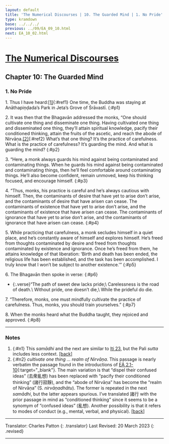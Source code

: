 ```yaml
---
layout: default
title: 'The Numerical Discourses | 10. The Guarded Mind | 1. No Pride'
type: kramdown
base: ../../../ 
previous: ../09/EA_09_10.html
next: EA_10_02.html
---
```


# [The Numerical Discourses](../index.html)
## Chapter 10: The Guarded Mind
### 1. No Pride

1\. Thus I have heard:[\[1\]](#n1){:#ref1} One time, the Buddha was staying at Anāthapiṇḍada’s Park in Jeta’s Grove of Śrāvastī.
{:#p1}

2\. It was then that the Bhagavān addressed the monks, “One should cultivate one thing and disseminate one thing. Having cultivated one thing and disseminated one thing, they’ll attain spiritual knowledge, pacify their conditioned thinking, attain the fruits of the ascetic, and reach the abode of Nirvāṇa.[\[2\]](#n2){:#ref2} What’s that one thing? It’s the practice of carefulness. What is the practice of carefulness? It’s guarding the mind. And what is guarding the mind?
{:#p2}

3\. “Here, a monk always guards his mind against being contaminated and contaminating things. When he guards his mind against being contaminated and contaminating things, then he’ll feel comfortable around contaminating things. He’ll also become confident, remain unmoved, keep his thinking focused, and encourage himself.
{:#p3}

4\. “Thus, monks, his practice is careful and he’s always cautious with himself. Then, the contaminants of desire that have yet to arise don’t arise, and the contaminants of desire that have arisen can cease. The contaminants of existence that have yet to arise don’t arise, and the contaminants of existence that have arisen can cease. The contaminants of ignorance that have yet to arise don’t arise, and the contaminants of ignorance that have arisen can cease.
{:#p4}

5\. While practicing that carefulness, a monk secludes himself in a quiet place, and he’s constantly aware of himself and explores himself. He’s freed from thoughts contaminated by desire and freed from thoughts contaminated by existence and ignorance. Once he’s freed from them, he attains knowledge of that liberation: ‘Birth and death has been ended, the religious life has been established, and the task has been accomplished. I truly know that I won’t be subject to another existence.’”
{:#p5}

6\. The Bhagavān then spoke in verse:
{:#p6}

* {:.verse}“The path of sweet dew lacks pride;\\
Carelessness is the road of death.\\
Without pride, one doesn’t die,\\
While the prideful do die.

7\. “Therefore, monks, one must mindfully cultivate the practice of carefulness. Thus, monks, you should train yourselves.”
{:#p7}

8\. When the monks heard what the Buddha taught, they rejoiced and approved.
{:#p8}

---

### Notes

1. {:#n1} This <em>samādhi</em> and the next are similar to [Iti 23](https://www.suttacentral.net/iti23), but the Pali *sutta* includes less context. [\[back\]](#ref1)
2. {:#n2} *cultivate one thing … realm of Nirvāṇa*. This passage is nearly verbatim the passage found in the introductions of [EĀ 2.1-10](../02/EA_02_01.html){:target="_blank"}. The main variation is that “dispel their confused ideas” (去衆亂想) has been replaced with “pacify their conditioned thinking” (諸行寂靜), and the “abode of Nirvāṇa” has become the “realm of Nirvāṇa” (S. *nirvāṇadhātu*). The former is repeated in the next <em>samādhi</em>, but the latter appears spurious. I’ve translated 諸行 with the prior passage in mind as “conditioned thinking” since it seems to be a synomym of “confused ideas” (亂想). Another possibility is that it refers to modes of conduct (e.g., mental, verbal, and physical). [\[back\]](#ref2)

---

Translator: Charles Patton
{: .translator}
Last Revised: 20 March 2023
{: .revised}

---